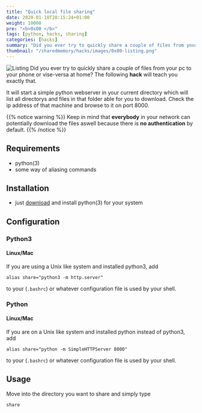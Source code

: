 ```yaml
---
title: "Quick local file sharing"
date: 2020-01-10T20:15:24+01:00
weight: 10000
pre: "<b>0x00 </b>"
tags: [python, hacks, sharing]
categories: [hacks]
summary: "Did you ever try to quickly share a couple of files from your pc to your phone or vise-versa at home? The following **hack** will teach you exactly that."
thumbnail: "/sharedmemory/hacks/images/0x00-listing.png"
---
```


![Listing](/sharedmemory/hacks/images/0x00-listing.png)
Did you ever try to quickly share a couple of files from your pc to your phone or vise-versa at home? The following **hack** will teach you exactly that.

It will start a simple python webserver in your current directory which will list all directorys and files in that folder able for you to download. Check the ip address of that machine and browse to it on port 8000.

{{% notice warning %}}
Keep in mind that **everybody** in your network can potentially download the files aswell because there is **no authentication** by default.
{{% /notice %}}

## Requirements

- python(3)
- some way of aliasing commands

## Installation

- just [download](https://www.python.org/downloads/) and install python(3) for your system

## Configuration

### Python3

#### Linux/Mac

If you are using a Unix like system and installed python3, add
```
alias share="python3 -m http.server"
```
to your (`.bashrc`) or whatever configuration file is used by your shell.

### Python

#### Linux/Mac

If you are on a Unix like system and installed python instead of python3, add
```
alias share="python -m SimpleHTTPServer 8000"
```
to your (`.bashrc`) or whatever configuration file is used by your shell.

## Usage

Move into the directory you want to share and simply type
```
share
```
